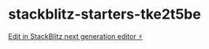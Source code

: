 # stackblitz-starters-tke2t5be

[Edit in StackBlitz next generation editor ⚡️](https://stackblitz.com/~/github.com/firemoney81-naldon/stackblitz-starters-tke2t5be)